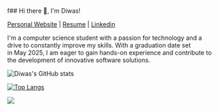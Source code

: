 f## Hi there 👋, I'm Diwas!

[Personal Website](https://personal-website-navy-one.vercel.app/)     |     [Resume](https://drive.google.com/file/d/1LMuLm86x5lFUgdKcJnjLhEjAySeQh2TW/view?usp=sharing)     |  [Linkedin](https://www.linkedin.com/in/diwassapkota)<br />


  I'm a computer science student with a passion for technology and a</br>
  drive to constantly improve my skills. With a graduation date set</br>
  in May 2025, I am eager to gain hands-on experience and contribute to </br>
  the development of innovative software solutions. 
  
![Diwas's GitHub stats](https://github-readme-stats.vercel.app/api?username=diwassapkota805&show_icons=true&theme=radical&count_private=true)

[![Top Langs](https://github-readme-stats.vercel.app/api/top-langs/?username=diwassapkota805&layout=compact)](https://github.com/diwassapkota805/github-readme-stats)

![](https://komarev.com/ghpvc/?username=diwassapkota805&color=green)
